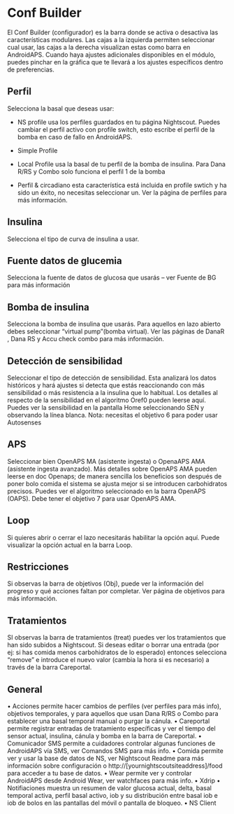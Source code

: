 
# Conf Builder

El Conf Builder (configurador) es la barra donde se activa o desactiva las características modulares. Las cajas a la izquierda permiten seleccionar cual usar, las cajas a la derecha visualizan estas como barra en AndroidAPS. Cuando haya ajustes adicionales disponibles en el módulo, puedes pinchar en la gráfica que te llevará a los ajustes específicos dentro de preferencias.


## Perfil 

Selecciona la basal que deseas usar:

* NS profile usa los perfiles guardados en tu página Nightscout. Puedes cambiar el perfil activo con profile switch, esto escribe el perfil de la bomba en caso de fallo en AndroidAPS.

* Simple Profile

* Local Profile usa la basal de tu perfil de la bomba de insulina. Para Dana R/RS y Combo solo funciona el perfil 1 de la bomba

* Perfil & circadiano esta característica está incluida en profile swtich y ha sido un éxito, no necesitas seleccionar un. Ver la página de perfiles para más información.


## Insulina
Selecciona el tipo de curva de insulina a usar. 

## Fuente datos de glucemia
Selecciona la fuente de datos de glucosa que usarás – ver Fuente de BG para más información

## Bomba de insulina
Selecciona la bomba de insulina que usarás. Para aquellos en lazo abierto debes seleccionar “virtual pump”(bomba virtual). Ver las páginas de DanaR , Dana RS y Accu check combo para más información.

## Detección de sensibilidad 
Seleccionar el tipo de detección de sensibilidad. Esta analizará los datos históricos y hará ajustes si detecta que estás reaccionando con más sensibilidad o más resistencia a la insulina que lo habitual. Los detalles al respecto de la sensibilidad en el algoritmo Oref0 pueden leerse aquí. Puedes ver la sensibilidad en la pantalla Home seleccionando SEN y observando la línea blanca. Nota: necesitas el objetivo 6 para poder usar Autosenses

## APS 
Seleccionar bien OpenAPS MA (asistente ingesta) o OpenaAPS AMA (asistente ingesta avanzado). Más detalles sobre OpenAPS AMA pueden leerse en doc Openaps; de manera sencilla los beneficios son después de poner bolo comida el sistema se ajusta mejor si se introducen carbohidratos precisos. Puedes ver el algoritmo seleccionado en la barra OpenAPS (OAPS). Debe tener el objetivo 7 para usar OpenAPS AMA.

## Loop
Si quieres abrir o cerrar el lazo necesitarás habilitar la opción aquí. Puede visualizar la opción actual en la barra Loop. 

## Restricciones
Si observas la barra de objetivos (Obj), puede ver la información del progreso y qué acciones faltan por completar. Ver página de objetivos para más información. 

## Tratamientos
SI observas la barra de tratamientos (treat) puedes ver los tratamientos que han sido subidos a Nightscout. Si deseas editar o borrar una entrada (por ej: si has comida menos carbohidratos de lo esperado) entonces selecciona “remove” e introduce el nuevo valor (cambia la hora si es necesario) a través de la barra Careportal.

## General
•	Acciones permite hacer cambios de perfiles (ver perfiles para más info), objetivos temporales, y para aquellos que usan Dana R/RS o Combo para establecer una basal temporal manual o purgar la cánula. 
•	Careportal permite registrar entradas de tratamiento específicas y ver el tiempo del sensor actual, insulina, cánula y bomba en la barra de Careportal. 
•	Comunicador SMS permite a cuidadores controlar algunas funciones de AndroidAPS vía SMS, ver Comandos SMS para más info. 
•	Comida permite ver y usar la base de datos de NS, ver Nightscout Readme para más información sobre configuración o http://[yournightscoutsiteaddress]/food para acceder a tu base de datos.
•	Wear permite ver y controlar AndroidAPS desde Android Wear, ver watchfaces para más info. 
•	Xdrip
•	Notifiaciones muestra un resumen de valor glucosa actual, delta, basal temporal activa, perfil basal activo, iob y su distribución entre basal iob e iob de bolos en las pantallas del móvil o pantalla de bloqueo.
•	NS Client



